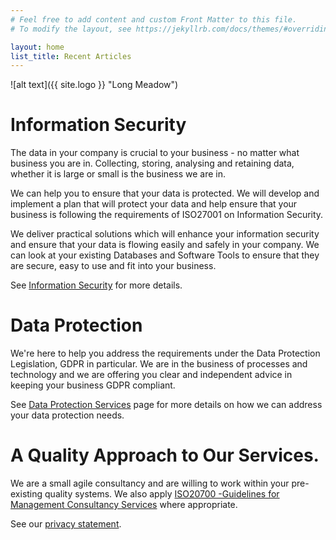```yaml
---
# Feel free to add content and custom Front Matter to this file.
# To modify the layout, see https://jekyllrb.com/docs/themes/#overriding-theme-defaults

layout: home
list_title: Recent Articles
---
```

![alt text]({{ site.logo }} "Long Meadow")

# Information Security

The data in your company is crucial to your business - no matter what business you are in. Collecting, storing, analysing and retaining data, whether it is large or small is the business we are in.

We can help you to ensure that your data is protected. We will develop and implement a plan that will protect your data and help ensure that your business is following the requirements of ISO27001 on Information Security.

We deliver practical solutions which will enhance your information security and ensure that your data is flowing easily and safely in your company. We can look at your existing Databases and Software Tools to ensure that they are secure, easy to use and fit into your business.

 See [Information Security](../infoSecurity/) for more details.


# Data Protection

We're here to help you address the requirements under the Data Protection Legislation, GDPR in particular. We are in the business of processes and technology and we are offering you clear and independent advice in keeping your business GDPR compliant.

See [Data Protection Services](../dataprotection/) page for more details on how we can address your data protection needs.

# A Quality Approach to Our Services.

We are a small agile consultancy and are willing to work within your pre-existing quality systems. We also apply [ISO20700 -Guidelines for Management Consultancy Services](https://www.iso20700.org/content/about-iso-207002017) where appropriate.

See our [privacy statement](../privacy).
